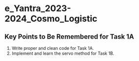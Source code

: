 # e_Yantra_2023-2024_Cosmo_Logistic

## Key Points to Be Remembered for Task 1A 
1. Write proper and clean code for Task 1A.
2. Implement and learn the servo method for Task 1B.
